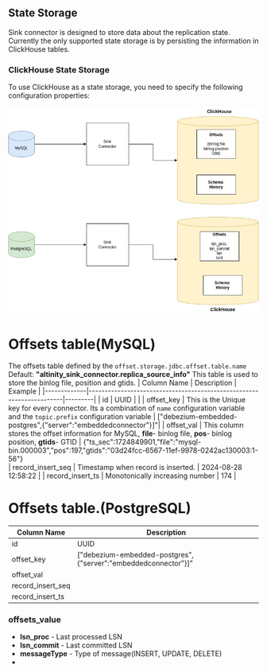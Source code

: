 ## State Storage

Sink connector is designed to store data about the replication state.
Currently the only supported state storage is by persisting the information in ClickHouse tables.

### ClickHouse State Storage

To use ClickHouse as a state storage, you need to specify the following configuration properties:

![State Storage](img/state_storage.jpg)

# Offsets table(MySQL)
The offsets table defined by the `offset.storage.jdbc.offset.table.name`
Default: **"altinity_sink_connector.replica_source_info"**
This table is used to store the binlog file, position and gtids.
| Column Name | Description                                                          | Example |
|-------------|----------------------------------------------------------------------|---------|
| id          | UUID                                                                 |         | 
| offset_key  | This is the Unique key for every connector. Its a combination of `name` configuration variable and the `topic.prefix` configuration variable               | [\"debezium-embedded-postgres\",{\"server\":\"embeddedconnector\"}]"| 
| offset_val  | This column stores the offset information for MySQL, **file**- binlog file, **pos**- binlog position, **gtids**- GTID                                    | {"ts_sec":1724849901,"file":"mysql-bin.000003","pos":197,"gtids":"03d24fcc-6567-11ef-9978-0242ac130003:1-56"}  
| record_insert_seq  | Timestamp when record is inserted.                                                               | 2024-08-28 12:58:22         |
| record_insert_ts  |  Monotonically increasing number                                                              |    174      |




# Offsets table.(PostgreSQL)
| Column Name | Description                                                          |
|-------------|----------------------------------------------------------------------|
| id          | UUID                                                                 |
| offset_key  | [\"debezium-embedded-postgres\",{\"server\":\"embeddedconnector\"}]" |
| offset_val  |                                     |
| record_insert_seq  |                                                                      |
| record_insert_ts  |                                                                      |

### offsets_value
- **lsn_proc** - Last processed LSN
- **lsn_commit** - Last committed LSN
- **messageType** - Type of message(INSERT, UPDATE, DELETE)
- 
